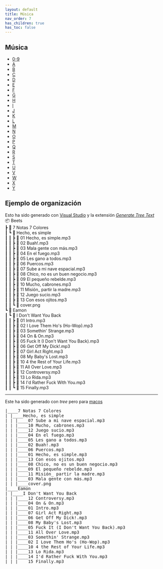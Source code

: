 ```yaml
---
layout: default
title: Música
nav_order: 7
has_children: true
has_toc: false
---
```


## Música
- [0-9](./0-9.md)
- [A](./A.md)
- [B](./B.md)
- [C](./C.md)
- [D](./D.md)
- [E](./E.md)
- [F](./F.md)
- [G](./G.md)
- [H](./H.md)
- [I](./I.md)
- [J](./J.md)
- [K](./K.md)
- [L](./L.md)
- [M](./M.md)
- [N](./N.md)
- [O](./O.md)
- [P](./P.md)
- [Q](./Q.md)
- [R](./R.md)
- [S](./S.md)
- [T](./T.md)
- [U](./U.md)
- [V](./V.md)
- [W](./W.md)
- [X](./X.md)
- [Y](./Y.md)

## Ejemplo de organización

Esto ha sido generado con [Visual Studio](../Dev/Programas.md#visual_estudio_code) y la extensión _[Generate Tree Text](https://marketplace.visualstudio.com/items?itemName=Shinotatwu-DS.file-tree-generator)_
📦 Beets  
 ┣ 📂 7 Notas 7 Colores  
 ┃ ┗ 📂 Hecho, es simple  
 ┃ ┃ ┣ 📜 01 Hecho, es simple.mp3  
 ┃ ┃ ┣ 📜 02 Buah!.mp3  
 ┃ ┃ ┣ 📜 03 Mala gente con más.mp3  
 ┃ ┃ ┣ 📜 04 En el fuego.mp3  
 ┃ ┃ ┣ 📜 05 Les gano a todos.mp3  
 ┃ ┃ ┣ 📜 06 Puercos.mp3  
 ┃ ┃ ┣ 📜 07 Sube a mi nave espacial.mp3  
 ┃ ┃ ┣ 📜 08 Chico, no es un buen negocio.mp3  
 ┃ ┃ ┣ 📜 09 El pequeño rebelde.mp3  
 ┃ ┃ ┣ 📜 10 Mucho, cabrones.mp3  
 ┃ ┃ ┣ 📜 11 Misión_ partir la madre.mp3  
 ┃ ┃ ┣ 📜 12 Juego sucio.mp3  
 ┃ ┃ ┣ 📜 13 Con esos ojitos.mp3  
 ┃ ┃ ┗ 📜 cover.png  
 ┗ 📂 Eamon  
 ┃ ┗ 📂 I Don't Want You Back  
 ┃ ┃ ┣ 📜 01 Intro.mp3  
 ┃ ┃ ┣ 📜 02 I Love Them Ho's (Ho-Wop).mp3  
 ┃ ┃ ┣ 📜 03 Somethin' Strange.mp3  
 ┃ ┃ ┣ 📜 04 On & On.mp3  
 ┃ ┃ ┣ 📜 05 Fuck It (I Don't Want You Back).mp3  
 ┃ ┃ ┣ 📜 06 Get Off My Dick!.mp3  
 ┃ ┃ ┣ 📜 07 Girl Act Right.mp3  
 ┃ ┃ ┣ 📜 08 My Baby's Lost.mp3  
 ┃ ┃ ┣ 📜 10 4 the Rest of Your Life.mp3  
 ┃ ┃ ┣ 📜 11 All Over Love.mp3  
 ┃ ┃ ┣ 📜 12 Controversy.mp3  
 ┃ ┃ ┣ 📜 13 Lo Rida.mp3  
 ┃ ┃ ┣ 📜 14 I'd Rather Fuck With You.mp3  
 ┃ ┃ ┗ 📜 15 Finally.mp3
 
 --- 
 Este ha sido generado con _tree_ pero para [macos](https://osxdaily.com/2016/09/09/view-folder-tree-terminal-mac-os-tree-equivalent/)
 <pre>
|____7 Notas 7 Colores
| |____Hecho, es simple
| | |____07 Sube a mi nave espacial.mp3
| | |____10 Mucho, cabrones.mp3
| | |____12 Juego sucio.mp3
| | |____04 En el fuego.mp3
| | |____05 Les gano a todos.mp3
| | |____02 Buah!.mp3
| | |____06 Puercos.mp3
| | |____01 Hecho, es simple.mp3
| | |____13 Con esos ojitos.mp3
| | |____08 Chico, no es un buen negocio.mp3
| | |____09 El pequeño rebelde.mp3
| | |____11 Misión_ partir la madre.mp3
| | |____03 Mala gente con más.mp3
| | |____cover.png
|____Eamon
| |____I Don't Want You Back
| | |____12 Controversy.mp3
| | |____04 On & On.mp3
| | |____01 Intro.mp3
| | |____07 Girl Act Right.mp3
| | |____06 Get Off My Dick!.mp3
| | |____08 My Baby's Lost.mp3
| | |____05 Fuck It (I Don't Want You Back).mp3
| | |____11 All Over Love.mp3
| | |____03 Somethin' Strange.mp3
| | |____02 I Love Them Ho's (Ho-Wop).mp3
| | |____10 4 the Rest of Your Life.mp3
| | |____13 Lo Rida.mp3
| | |____14 I'd Rather Fuck With You.mp3
| | |____15 Finally.mp3
</pre>